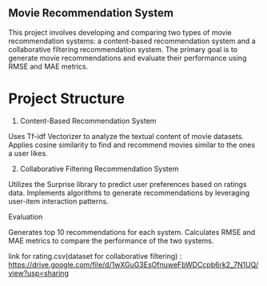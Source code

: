 ## Movie Recommendation System
This project involves developing and comparing two types of movie recommendation systems: a content-based recommendation system and a collaborative filtering recommendation system. The primary goal is to generate movie recommendations and evaluate their performance using RMSE and MAE metrics.

# Project Structure
1. Content-Based Recommendation System

Uses Tf-idf Vectorizer to analyze the textual content of movie datasets.
Applies cosine similarity to find and recommend movies similar to the ones a user likes.

2. Collaborative Filtering Recommendation System

Utilizes the Surprise library to predict user preferences based on ratings data.
Implements algorithms to generate recommendations by leveraging user-item interaction patterns.

Evaluation

Generates top 10 recommendations for each system.
Calculates RMSE and MAE metrics to compare the performance of the two systems.

link for rating.csv(dataset for collaborative filtering) : https://drive.google.com/file/d/1wXGuG3EsOfnuweFbWDCcpb6rk2_7N1UQ/view?usp=sharing
